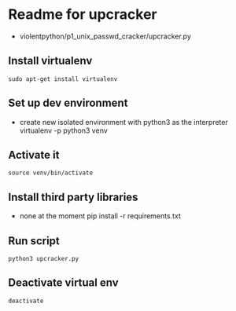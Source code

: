 # Readme for upcracker
- violentpython/p1_unix_passwd_cracker/upcracker.py

## Install virtualenv
	sudo apt-get install virtualenv

## Set up dev environment
- create new isolated environment with python3 as the interpreter
	virtualenv -p python3 venv

## Activate it
	source venv/bin/activate

## Install third party libraries
- none at the moment
	pip install -r requirements.txt

## Run script
	python3 upcracker.py

## Deactivate virtual env
	deactivate
